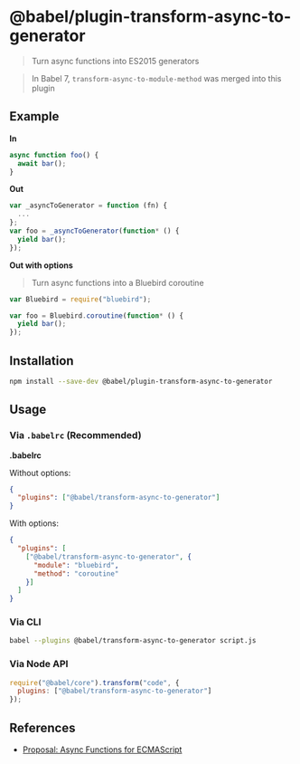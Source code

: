 # @babel/plugin-transform-async-to-generator

> Turn async functions into ES2015 generators

> In Babel 7, `transform-async-to-module-method` was merged into this plugin

## Example

**In**

```javascript
async function foo() {
  await bar();
}
```

**Out**

```javascript
var _asyncToGenerator = function (fn) {
  ...
};
var foo = _asyncToGenerator(function* () {
  yield bar();
});
```

**Out with options**

> Turn async functions into a Bluebird coroutine

```javascript
var Bluebird = require("bluebird");

var foo = Bluebird.coroutine(function* () {
  yield bar();
});
```

## Installation

```sh
npm install --save-dev @babel/plugin-transform-async-to-generator
```

## Usage

### Via `.babelrc` (Recommended)

**.babelrc**

Without options:

```json
{
  "plugins": ["@babel/transform-async-to-generator"]
}
```

With options:

```json
{
  "plugins": [
    ["@babel/transform-async-to-generator", {
      "module": "bluebird",
      "method": "coroutine"
    }]
  ]
}
```

### Via CLI

```sh
babel --plugins @babel/transform-async-to-generator script.js
```

### Via Node API

```javascript
require("@babel/core").transform("code", {
  plugins: ["@babel/transform-async-to-generator"]
});
```

## References

* [Proposal: Async Functions for ECMAScript](https://github.com/tc39/ecmascript-asyncawait)
